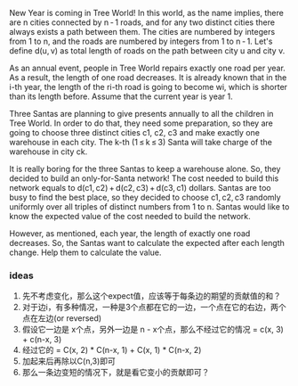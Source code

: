 New Year is coming in Tree World! In this world, as the name implies, there are n cities connected by n - 1 roads, and for any two distinct cities there always exists a path between them. The cities are numbered by integers from 1 to n, and the roads are numbered by integers from 1 to n - 1. Let's define d(u, v) as total length of roads on the path between city u and city v.

As an annual event, people in Tree World repairs exactly one road per year. As a result, the length of one road decreases. It is already known that in the i-th year, the length of the ri-th road is going to become wi, which is shorter than its length before. Assume that the current year is year 1.

Three Santas are planning to give presents annually to all the children in Tree World. In order to do that, they need some preparation, so they are going to choose three distinct cities c1, c2, c3 and make exactly one warehouse in each city. The k-th (1 ≤ k ≤ 3) Santa will take charge of the warehouse in city ck.

It is really boring for the three Santas to keep a warehouse alone. So, they decided to build an only-for-Santa network! The cost needed to build this network equals to d(c1, c2) + d(c2, c3) + d(c3, c1) dollars. Santas are too busy to find the best place, so they decided to choose c1, c2, c3 randomly uniformly over all triples of distinct numbers from 1 to n. Santas would like to know the expected value of the cost needed to build the network.

However, as mentioned, each year, the length of exactly one road decreases. So, the Santas want to calculate the expected after each length change. Help them to calculate the value.

### ideas
1. 先不考虑变化，那么这个expect值，应该等于每条边的期望的贡献值的和？
2. 对于边i，有多种情况，一种是3个点都在它的一边，一个点在它的右边，两个点在左边(or reversed)
3. 假设它一边是 x个点，另外一边是 n - x个点，那么不经过它的情况 = c(x, 3) + c(n-x, 3)
4. 经过它的 = C(x, 2) * C(n-x, 1) + C(x, 1) * C(n-x, 2)
5. 加起来后再除以C(n,3)即可
6. 那么一条边变短的情况下，就是看它变小的贡献即可？